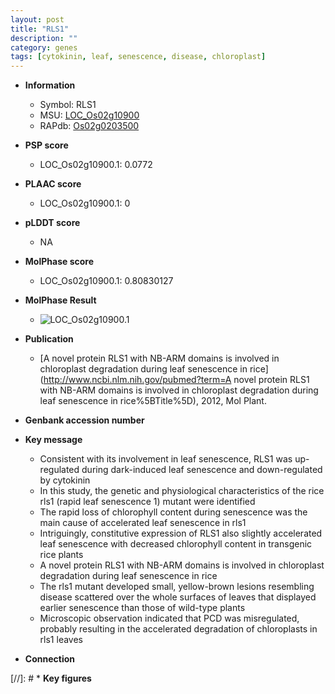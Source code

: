 ```yaml
---
layout: post
title: "RLS1"
description: ""
category: genes
tags: [cytokinin, leaf, senescence, disease, chloroplast]
---
```


* **Information**  
    + Symbol: RLS1  
    + MSU: [LOC_Os02g10900](http://rice.plantbiology.msu.edu/cgi-bin/ORF_infopage.cgi?orf=LOC_Os02g10900)  
    + RAPdb: [Os02g0203500](http://rapdb.dna.affrc.go.jp/viewer/gbrowse_details/irgsp1?name=Os02g0203500)  

* **PSP score**  
    + LOC_Os02g10900.1: 0.0772 

* **PLAAC score**  
    + LOC_Os02g10900.1: 0 

* **pLDDT score**
    + NA


* **MolPhase score**
    + LOC_Os02g10900.1: 0.80830127

* **MolPhase Result**
    + ![LOC_Os02g10900.1](https://304243504.github.io/Pictures/LOC_Os02g/LOC_Os02g10900.1.png)

* **Publication**  
    + [A novel protein RLS1 with NB-ARM domains is involved in chloroplast degradation during leaf senescence in rice](http://www.ncbi.nlm.nih.gov/pubmed?term=A novel protein RLS1 with NB-ARM domains is involved in chloroplast degradation during leaf senescence in rice%5BTitle%5D), 2012, Mol Plant.

* **Genbank accession number**  

* **Key message**  
    + Consistent with its involvement in leaf senescence, RLS1 was up-regulated during dark-induced leaf senescence and down-regulated by cytokinin
    + In this study, the genetic and physiological characteristics of the rice rls1 (rapid leaf senescence 1) mutant were identified
    + The rapid loss of chlorophyll content during senescence was the main cause of accelerated leaf senescence in rls1
    + Intriguingly, constitutive expression of RLS1 also slightly accelerated leaf senescence with decreased chlorophyll content in transgenic rice plants
    + A novel protein RLS1 with NB-ARM domains is involved in chloroplast degradation during leaf senescence in rice
    + The rls1 mutant developed small, yellow-brown lesions resembling disease scattered over the whole surfaces of leaves that displayed earlier senescence than those of wild-type plants
    + Microscopic observation indicated that PCD was misregulated, probably resulting in the accelerated degradation of chloroplasts in rls1 leaves

* **Connection**  

[//]: # * **Key figures**  


